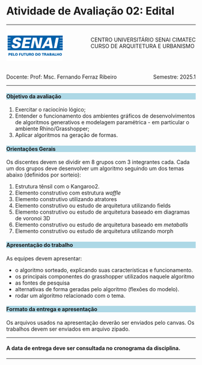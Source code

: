 # Atividade de Avaliação 02: Edital 

-----

<div style= "align: top;">

<span style="float: left;">
<img src="../../../figs_gerais/senai_logo.png" width="150">

</span>
<span style="float: right;"><br>
CENTRO UNIVERSITÁRIO SENAI CIMATEC <br>
CURSO DE ARQUITETURA E URBANISMO

</span>


</div>

<br><br><br><br><br><br>


<div>
    <span style="float: left;">Docente: Prof: Msc. Fernando Ferraz Ribeiro</span>
    <span style="float: right;">Semestre: 2025.1</span>
</div>

<br>

---


<h4 style="background : lightblue;">

Objetivo da avaliação

</h4>

1. Exercitar o raciocínio lógico;
2. Entender o funcionamento dos ambientes gráficos de desenvolvimentos de algoritmos generativos e modelagem paramétrica - em particular o ambiente Rhino/Grasshopper;
3. Aplicar algoritmos na geração de formas.

<h4 style="background:lightblue">
Orientações Gerais
</h4>

Os discentes devem se dividir em 8 grupos com 3 integrantes cada. Cada um dos grupos deve desenvolver um algoritmo seguindo um dos temas abaixo (definidos por sorteio):

  1. Estrutura tênsil com o Kangaroo2.
  1. Elemento construtivo com estrutura *waffle*
  1. Elemento construtivo utilizando atratores
  1. Elemento construtivo ou estudo de arquitetura utilizando fields
  1. Elemento construtivo ou estudo de arquitetura baseado em diagramas de voronoi 3D
  1. Elemento construtivo ou estudo de arquitetura baseado em *metaballs*
  1. Elemento construtivo ou estudo de arquitetura utilizando morph

<h4 style="background:lightblue">
Apresentação do trabalho
</h4>

As equipes devem apresentar:

- o algoritmo sorteado, explicando suas características e funcionamento.
- os principais componentes do grasshopper utilizados naquele algoritmo
- as fontes de pesquisa
- alternativas de forma geradas pelo algoritmo (flexões do modelo).
- rodar um algoritmo relacionado com o tema.


<h4 style="background:lightblue"> Formato da entrega e apresentação</h4>
  Os arquivos usados na apresentação deverão ser enviados pelo canvas.
  Os trabalhos devem ser enviados em arquivo zipado.


_______________

#### A data de entrega deve ser consultada no cronograma da disciplina.


_______________